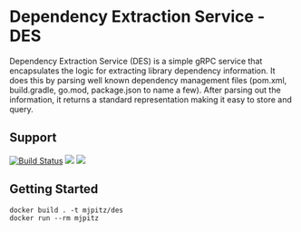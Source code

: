# Dependency Extraction Service - DES

Dependency Extraction Service (DES) is a simple gRPC service that encapsulates the logic for extracting library dependency information.
It does this by parsing well known dependency management files (pom.xml, build.gradle, go.mod, package.json to name a few).
After parsing out the information, it returns a standard representation making it easy to store and query.

## Support

[![Build Status](https://travis-ci.com/mjpitz/des.svg?branch=master)](https://travis-ci.com/mjpitz/des)
[![](https://images.microbadger.com/badges/image/mjpitz/des.svg)](https://microbadger.com/images/mjpitz/des)
[![](https://images.microbadger.com/badges/version/mjpitz/des.svg)](https://microbadger.com/images/mjpitz/des)

## Getting Started

```
docker build . -t mjpitz/des
docker run --rm mjpitz
```
